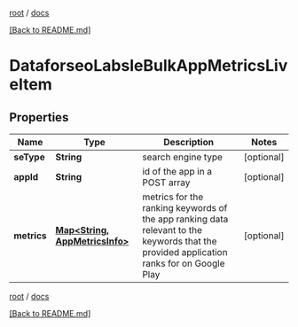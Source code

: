 [root](./../ "root") / [docs](./ "docs")

[[Back to README.md]](./../README.md "[Back to README.md]")

# DataforseoLabsleBulkAppMetricsLiveItem

## Properties

| Name | Type | Description | Notes |
|------------ | ------------- | ------------- | -------------|
|**seType** | **String** | search engine type |  [optional] |
|**appId** | **String** | id of the app in a POST array |  [optional] |
|**metrics** | [**Map&lt;String, AppMetricsInfo&gt;**](AppMetricsInfo.md) | metrics for the ranking keywords of the app ranking data relevant to the keywords that the provided application ranks for on Google Play |  [optional] |

[root](./../ "root") / [docs](./ "docs")

[[Back to README.md]](./../README.md "[Back to README.md]")